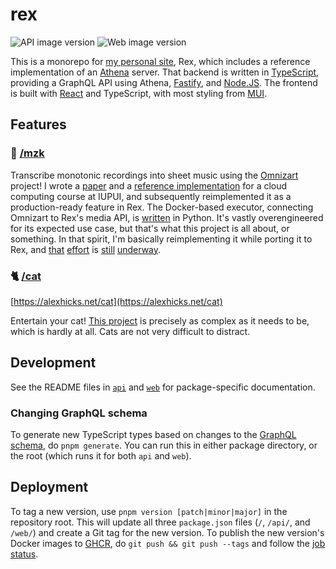 # rex

![API image version](https://ghcr-badge.egpl.dev/aldahick/rex-api/latest_tag?trim=major&label=ghcr.io/aldahick/rex-api)
![Web image version](https://ghcr-badge.egpl.dev/aldahick/rex-web/latest_tag?trim=major&label=ghcr.io/aldahick/rex-web)

This is a monorepo for [my personal site](https://alexhicks.net), Rex, which includes a reference implementation of an [Athena](https://github.com/aldahick/athena) server. That backend is written in [TypeScript](https://typescriptlang.org), providing a GraphQL API using Athena, [Fastify](https://npmjs.com/package/fastify), and [Node.JS](https://nodejs.org). The frontend is built with [React](https://react.dev/) and TypeScript, with most styling from [MUI](https://mui.com).

## Features

### 🎼 [/mzk](https://alexhicks.net/mzk)

Transcribe monotonic recordings into sheet music using the [Omnizart](https://github.com/Music-and-Culture-Technology-Lab/omnizart) project! I wrote a [paper](./docs/automatic-music-transcription-at-scale.pdf) and a [reference implementation](https://github.com/aldahick/mzk) for a cloud computing course at IUPUI, and subsequently reimplemented it as a production-ready feature in Rex. The Docker-based executor, connecting Omnizart to Rex's media API, is [written](./docker/mzk) in Python. It's vastly overengineered for its expected use case, but that's what this project is all about, or something. In that spirit, I'm basically reimplementing it while porting it to Rex, and [that](./api/src/module/media/) [effort](./api/src/module/mzk/) is [still](./web/src/features/media/) [underway](./web/src/features/mzk/).

### 🐈 [/cat](https://alexhicks.net/cat)

[https://alexhicks.net/cat](https://alexhicks.net/cat)

Entertain your cat! [This project](./web/src/features/cat/) is precisely as complex as it needs to be, which is hardly at all. Cats are not very difficult to distract.

## Development

See the README files in [`api`](./api/README.md) and [`web`](./web/README.md) for package-specific documentation.

### Changing GraphQL schema

To generate new TypeScript types based on changes to the [GraphQL schema](./gql/), do `pnpm generate`. You can run this in either package directory, or the root (which runs it for both `api` and `web`).

## Deployment

To tag a new version, use `pnpm version [patch|minor|major]` in the repository root. This will update all three `package.json` files (`/`, `/api/`, and `/web/`) and create a Git tag for the new version. To publish the new version's Docker images to [GHCR](https://github.com/aldahick?tab=packages&tab=packages&q=rex), do `git push && git push --tags` and follow the [job status](https://github.com/aldahick/rex/actions?query=publish).
